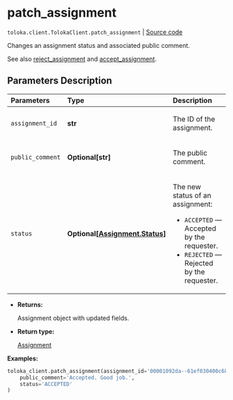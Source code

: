 # patch_assignment
`toloka.client.TolokaClient.patch_assignment` | [Source code](https://github.com/Toloka/toloka-kit/blob/v1.2.2/src/client/__init__.py#L841)

Changes an assignment status and associated public comment.


See also [reject_assignment](toloka.client.TolokaClient.reject_assignment.md) and [accept_assignment](toloka.client.TolokaClient.accept_assignment.md).

## Parameters Description

| Parameters | Type | Description |
| :----------| :----| :-----------|
`assignment_id`|**str**|<p>The ID of the assignment.</p>
`public_comment`|**Optional\[str\]**|<p>The public comment.</p>
`status`|**Optional\[[Assignment.Status](toloka.client.assignment.Assignment.Status.md)\]**|<p>The new status of an assignment:</p> <ul> <li>`ACCEPTED` — Accepted by the requester.</li> <li>`REJECTED` — Rejected by the requester.</li> </ul>

* **Returns:**

  Assignment object with updated fields.

* **Return type:**

  [Assignment](toloka.client.assignment.Assignment.md)

**Examples:**


```python
toloka_client.patch_assignment(assignment_id='00001092da--61ef030400c684132d0da0de',
    public_comment='Accepted. Good job.',
    status='ACCEPTED'
)
```
